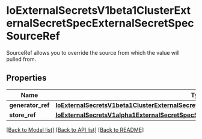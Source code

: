 # IoExternalSecretsV1beta1ClusterExternalSecretSpecExternalSecretSpecSourceRef

SourceRef allows you to override the source from which the value will pulled from.
## Properties
Name | Type | Description | Notes
------------ | ------------- | ------------- | -------------
**generator_ref** | [**IoExternalSecretsV1beta1ClusterExternalSecretSpecExternalSecretSpecSourceRefGeneratorRef**](IoExternalSecretsV1beta1ClusterExternalSecretSpecExternalSecretSpecSourceRefGeneratorRef.md) |  | [optional] 
**store_ref** | [**IoExternalSecretsV1alpha1ExternalSecretSpecSecretStoreRef**](IoExternalSecretsV1alpha1ExternalSecretSpecSecretStoreRef.md) |  | [optional] 

[[Back to Model list]](../README.md#documentation-for-models) [[Back to API list]](../README.md#documentation-for-api-endpoints) [[Back to README]](../README.md)


